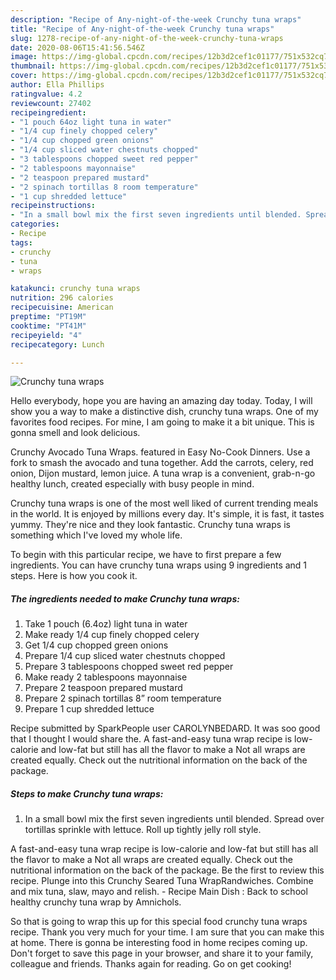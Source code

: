 ```yaml
---
description: "Recipe of Any-night-of-the-week Crunchy tuna wraps"
title: "Recipe of Any-night-of-the-week Crunchy tuna wraps"
slug: 1278-recipe-of-any-night-of-the-week-crunchy-tuna-wraps
date: 2020-08-06T15:41:56.546Z
image: https://img-global.cpcdn.com/recipes/12b3d2cef1c01177/751x532cq70/crunchy-tuna-wraps-recipe-main-photo.jpg
thumbnail: https://img-global.cpcdn.com/recipes/12b3d2cef1c01177/751x532cq70/crunchy-tuna-wraps-recipe-main-photo.jpg
cover: https://img-global.cpcdn.com/recipes/12b3d2cef1c01177/751x532cq70/crunchy-tuna-wraps-recipe-main-photo.jpg
author: Ella Phillips
ratingvalue: 4.2
reviewcount: 27402
recipeingredient:
- "1 pouch 64oz light tuna in water"
- "1/4 cup finely chopped celery"
- "1/4 cup chopped green onions"
- "1/4 cup sliced water chestnuts chopped"
- "3 tablespoons chopped sweet red pepper"
- "2 tablespoons mayonnaise"
- "2 teaspoon prepared mustard"
- "2 spinach tortillas 8 room temperature"
- "1 cup shredded lettuce"
recipeinstructions:
- "In a small bowl mix the first seven ingredients until blended. Spread over tortillas sprinkle with lettuce. Roll up tightly jelly roll style."
categories:
- Recipe
tags:
- crunchy
- tuna
- wraps

katakunci: crunchy tuna wraps 
nutrition: 296 calories
recipecuisine: American
preptime: "PT19M"
cooktime: "PT41M"
recipeyield: "4"
recipecategory: Lunch

---
```



![Crunchy tuna wraps](https://img-global.cpcdn.com/recipes/12b3d2cef1c01177/751x532cq70/crunchy-tuna-wraps-recipe-main-photo.jpg)

Hello everybody, hope you are having an amazing day today. Today, I will show you a way to make a distinctive dish, crunchy tuna wraps. One of my favorites food recipes. For mine, I am going to make it a bit unique. This is gonna smell and look delicious.

Crunchy Avocado Tuna Wraps. featured in Easy No-Cook Dinners. Use a fork to smash the avocado and tuna together. Add the carrots, celery, red onion, Dijon mustard, lemon juice. A tuna wrap is a convenient, grab-n-go healthy lunch, created especially with busy people in mind.

Crunchy tuna wraps is one of the most well liked of current trending meals in the world. It is enjoyed by millions every day. It's simple, it is fast, it tastes yummy. They're nice and they look fantastic. Crunchy tuna wraps is something which I've loved my whole life.


To begin with this particular recipe, we have to first prepare a few ingredients. You can have crunchy tuna wraps using 9 ingredients and 1 steps. Here is how you cook it.

<!--inarticleads1-->

##### The ingredients needed to make Crunchy tuna wraps:

1. Take 1 pouch (6.4oz) light tuna in water
1. Make ready 1/4 cup finely chopped celery
1. Get 1/4 cup chopped green onions
1. Prepare 1/4 cup sliced water chestnuts chopped
1. Prepare 3 tablespoons chopped sweet red pepper
1. Make ready 2 tablespoons mayonnaise
1. Prepare 2 teaspoon prepared mustard
1. Prepare 2 spinach tortillas 8” room temperature
1. Prepare 1 cup shredded lettuce


Recipe submitted by SparkPeople user CAROLYNBEDARD. It was soo good that I thought I would share the. A fast-and-easy tuna wrap recipe is low-calorie and low-fat but still has all the flavor to make a Not all wraps are created equally. Check out the nutritional information on the back of the package. 

<!--inarticleads2-->

##### Steps to make Crunchy tuna wraps:

1. In a small bowl mix the first seven ingredients until blended. Spread over tortillas sprinkle with lettuce. Roll up tightly jelly roll style.


A fast-and-easy tuna wrap recipe is low-calorie and low-fat but still has all the flavor to make a Not all wraps are created equally. Check out the nutritional information on the back of the package. Be the first to review this recipe. Plunge into this Crunchy Seared Tuna WrapRandwiches. Combine and mix tuna, slaw, mayo and relish. - Recipe Main Dish : Back to school healthy crunchy tuna wrap by Amnichols. 

So that is going to wrap this up for this special food crunchy tuna wraps recipe. Thank you very much for your time. I am sure that you can make this at home. There is gonna be interesting food in home recipes coming up. Don't forget to save this page in your browser, and share it to your family, colleague and friends. Thanks again for reading. Go on get cooking!
